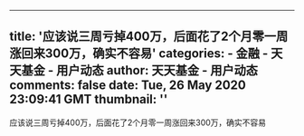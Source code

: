 
---
title: '应该说三周亏掉400万，后面花了2个月零一周涨回来300万，确实不容易'
categories: 
    - 金融
    - 天天基金 - 用户动态
author: 天天基金 - 用户动态
comments: false
date: Tue, 26 May 2020 23:09:41 GMT
thumbnail: ''
---

<div>   
应该说三周亏掉400万，后面花了2个月零一周涨回来300万，确实不容易  
</div>
            